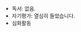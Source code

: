 - 독서: 없음.
- 자기평가: 열심히 들었습니다. 
- 심화활동
<!--stackedit_data:
eyJoaXN0b3J5IjpbLTQxNjU4ODc4Nyw0MDY5NDAxMzcsMTYxNj
UxOTEwOCwtMTc0MDc3NjcxMl19
-->